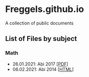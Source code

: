 # Freggels.github.io
A collection of public documents

## List of Files by subject

### Math
+ 26.01.2021: Abi 2017 \[[PDF](https://freggels.github.io/school/math/20210126/Abi2017.pdf)]
+ 06.02.2021: Abi 2014 \[[HTML](https://freggels.github.io/school/math/20210206/Abi2014.html)]
